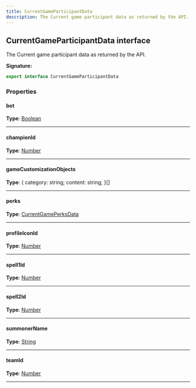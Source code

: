 ```yaml
---
title: CurrentGameParticipantData
description: The Current game participant data as returned by the API.
---
```


## CurrentGameParticipantData interface

The Current game participant data as returned by the API.

**Signature:**

```ts
export interface CurrentGameParticipantData 
```

### Properties

#### bot



**Type**: [Boolean](https://developer.mozilla.org/en-US/docs/Web/JavaScript/Reference/Global_Objects/Boolean)

---

#### championId



**Type**: [Number](https://developer.mozilla.org/en-US/docs/Web/JavaScript/Reference/Global_Objects/Number)

---

#### gameCustomizationObjects



**Type**: {         category: string;         content: string;     }[]

---

#### perks



**Type**: [CurrentGamePerksData](/api/interfaces/currentgameperksdata)

---

#### profileIconId



**Type**: [Number](https://developer.mozilla.org/en-US/docs/Web/JavaScript/Reference/Global_Objects/Number)

---

#### spell1Id



**Type**: [Number](https://developer.mozilla.org/en-US/docs/Web/JavaScript/Reference/Global_Objects/Number)

---

#### spell2Id



**Type**: [Number](https://developer.mozilla.org/en-US/docs/Web/JavaScript/Reference/Global_Objects/Number)

---

#### summonerName



**Type**: [String](https://developer.mozilla.org/en-US/docs/Web/JavaScript/Reference/Global_Objects/String)

---

#### teamId



**Type**: [Number](https://developer.mozilla.org/en-US/docs/Web/JavaScript/Reference/Global_Objects/Number)

---

